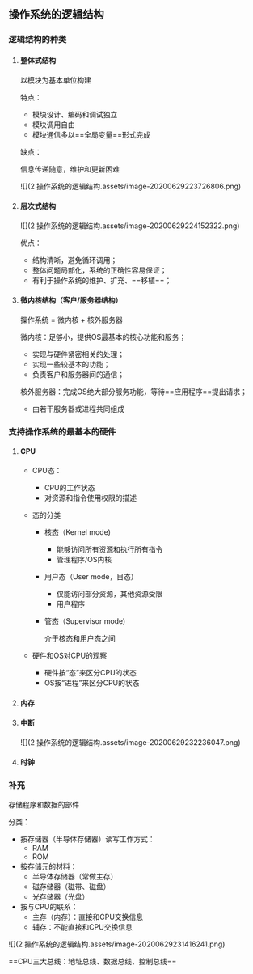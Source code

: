 ## 操作系统的逻辑结构

### 逻辑结构的种类

1. #### 整体式结构

   以模块为基本单位构建

   特点：

   - 模块设计、编码和调试独立
   - 模块调用自由
   - 模块通信多以==全局变量==形式完成

   缺点：

   信息传递随意，维护和更新困难

   ![](2 操作系统的逻辑结构.assets/image-20200629223726806.png)

   

2. #### 层次式结构

   ![](2 操作系统的逻辑结构.assets/image-20200629224152322.png)

   优点：

   - 结构清晰，避免循环调用；
   - 整体问题局部化，系统的正确性容易保证；
   - 有利于操作系统的维护、扩充、==移植==；

   

3. #### 微内核结构（客户/服务器结构）

   操作系统 = 微内核 + 核外服务器

   微内核：足够小，提供OS最基本的核心功能和服务；

   - 实现与硬件紧密相关的处理；
   - 实现一些较基本的功能；
   - 负责客户和服务器间的通信；

   核外服务器：完成OS绝大部分服务功能，等待==应用程序==提出请求；

   - 由若干服务器或进程共同组成

###  支持操作系统的最基本的硬件

1. #### CPU

   - CPU态：

     - CPU的工作状态
     - 对资源和指令使用权限的描述

   - 态的分类

     - 核态（Kernel mode)

       - 能够访问所有资源和执行所有指令
       - 管理程序/OS内核

     - 用户态（User mode，目态）

       - 仅能访问部分资源，其他资源受限
       - 用户程序

     - 管态（Supervisor mode)

       介于核态和用户态之间

   - 硬件和OS对CPU的观察

     - 硬件按“态”来区分CPU的状态
     - OS按“进程”来区分CPU的状态

2. #### 内存

3. #### 中断

   ![](2 操作系统的逻辑结构.assets/image-20200629232236047.png)

4. #### 时钟

### 补充

存储程序和数据的部件

分类：

- 按存储器（半导体存储器）读写工作方式：
  - RAM
  - ROM
- 按存储元的材料：
  - 半导体存储器（常做主存）
  - 磁存储器（磁带、磁盘）
  - 光存储器（光盘）
- 按与CPU的联系：
  - 主存（内存）：直接和CPU交换信息
  - 辅存：不能直接和CPU交换信息

![](2 操作系统的逻辑结构.assets/image-20200629231416241.png)

==CPU三大总线：地址总线、数据总线、控制总线==